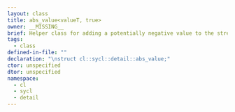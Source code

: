 ```yaml
---
layout: class
title: abs_value<valueT, true>
owner: __MISSING__
brief: Helper class for adding a potentially negative value to the stream, overload for signed types
tags:
  - class
defined-in-file: ""
declaration: "\nstruct cl::sycl::detail::abs_value;"
ctor: unspecified
dtor: unspecified
namespace:
  - cl
  - sycl
  - detail
---
```

